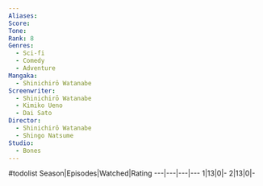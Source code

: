 ```yaml
---
Aliases:
Score:
Tone: 
Rank: 8
Genres:
  - Sci-fi
  - Comedy
  - Adventure
Mangaka:
  - Shinichirō Watanabe
Screenwriter:
  - Shinichirō Watanabe
  - Kimiko Ueno
  - Dai Sato
Director:
  - Shinichirō Watanabe
  - Shingo Natsume
Studio:
  - Bones
---
```

#todolist
Season|Episodes|Watched|Rating
---|---|---|---
1|13|0|-
2|13|0|-